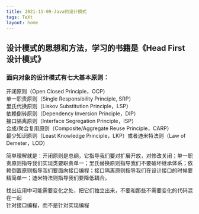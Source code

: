 ```yaml
---
title: 2021-11-09-Java的设计模式
tags: TeXt
layout: home
---
```


## 设计模式的思想和方法，学习的书籍是《Head First 设计模式》  

### 面向对象的设计模式有七大基本原则：

开闭原则（Open Closed Principle，OCP）  
单一职责原则（Single Responsibility Principle, SRP）  
里氏代换原则（Liskov Substitution Principle，LSP）  
依赖倒转原则（Dependency Inversion Principle，DIP）  
接口隔离原则（Interface Segregation Principle，ISP）  
合成/聚合复用原则（Composite/Aggregate Reuse Principle，CARP）  
最少知识原则（Least Knowledge Principle，LKP）或者迪米特法则（Law of Demeter，LOD）  

简单理解就是：开闭原则是总纲，它指导我们要对扩展开放，对修改关闭；单一职责原则指导我们实现类要职责单一；里氏替换原则指导我们不要破坏继承体系；依赖倒置原则指导我们要面向接口编程；接口隔离原则指导我们在设计接口的时候要精简单一；迪米特法则指导我们要降低耦合。  

找出应用中可能需要变化之处，把它们独立出来，不要和那些不需要变化的代码混在一起  
针对接口编程，而不是针对实现编程  
